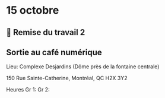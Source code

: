 # 15 octobre
## 🚨 Remise du travail 2

## Sortie au café numérique
Lieu: Complexe Desjardins (Dôme près de la fontaine centrale)    

150 Rue Sainte-Catherine, Montréal, QC H2X 3Y2    

Heures
Gr 1: 
Gr 2: 
